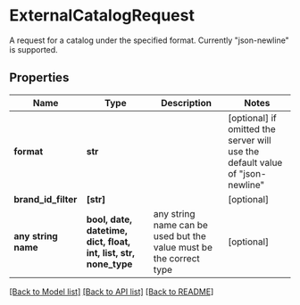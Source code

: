 # ExternalCatalogRequest

A request for a catalog under the specified format. Currently \"json-newline\" is supported.

## Properties
Name | Type | Description | Notes
------------ | ------------- | ------------- | -------------
**format** | **str** |  | [optional]  if omitted the server will use the default value of "json-newline"
**brand_id_filter** | **[str]** |  | [optional] 
**any string name** | **bool, date, datetime, dict, float, int, list, str, none_type** | any string name can be used but the value must be the correct type | [optional]

[[Back to Model list]](../README.md#documentation-for-models) [[Back to API list]](../README.md#documentation-for-api-endpoints) [[Back to README]](../README.md)


